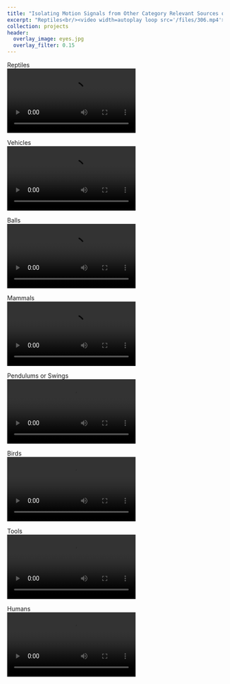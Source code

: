 ```yaml
---
title: "Isolating Motion Signals from Other Category Relevant Sources of Information"
excerpt: "Reptiles<br/><video width=autoplay loop src='/files/306.mp4'><br/>"
collection: projects
header:
  overlay_image: eyes.jpg
  overlay_filter: 0.15
---
```


Reptiles<br/><video autoplay loop src='/files/306.mp4'><br/>
  
Vehicles<br/><video autoplay loop src='/files/317.mp4'><br/>
  
Balls<br/><video autoplay loop src='/files/319.mp4'><br/>
  
Mammals<br/><video autoplay loop src='/files/324.mp4'><br/>
  
Pendulums or Swings<br/><video autoplay loop src='/files/336.mp4'><br/>
  
Birds<br/><video autoplay loop src='/files/343.mp4'><br/>
  
Tools<br/><video autoplay loop src='/files/354.mp4'><br/>
  
Humans<br/><video autoplay loop src='/files/367.mp4'><br/>
  
